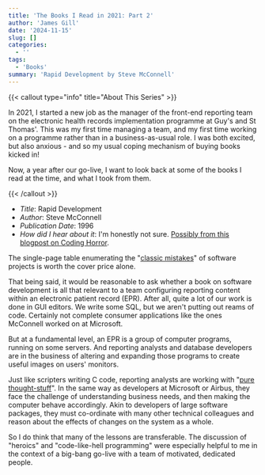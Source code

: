 ```yaml
---
title: 'The Books I Read in 2021: Part 2'
author: 'James Gill'
date: '2024-11-15'
slug: []
categories:
  - ''
tags:
  - 'Books'
summary: 'Rapid Development by Steve McConnell'
---
```


{{< callout type="info" title="About This Series" >}}
<p>In 2021, I started a new job as the manager of the front-end reporting team on the electronic health records implementation programme at Guy's and St Thomas'. This was my first time managing a team, and my first time working on a programme rather than in a business-as-usual role. I was both excited, but also anxious - and so my usual coping mechanism of buying books kicked in! </p>

<p>Now, a year after our go-live, I want to look back at some of the books I read at the time, and what I took from them. </p>
{{< /callout >}}

- *Title*: Rapid Development
- *Author*: Steve McConnell
- *Publication Date*: 1996
- *How did I hear about it*: I'm honestly not sure. [Possibly from this blogpost on Coding Horror](https://blog.codinghorror.com/escaping-from-gilligans-island/).

The single-page table enumerating the "[classic mistakes](https://www.cs.nmsu.edu/~jcook/posts/classic-se-mistakes-mcconnell/)" of software projects is worth the cover price alone.

That being said, it would be reasonable to ask whether a book on software development is all that relevant to a team configuring reporting content within an electronic patient record (EPR). After all, quite a lot of our work is done in GUI editors. We write some SQL, but we aren't putting out reams of code. Certainly not complete consumer applications like the ones McConnell worked on at Microsoft.

But at a fundamental level, an EPR is a group of computer programs, running on some servers. And reporting analysts and database developers are in the business of altering and expanding those programs to create useful images on users' monitors. 

Just like scripters writing C code, reporting analysts are working with "[pure thought-stuff](https://www.goodreads.com/quotes/69102-the-programmer-like-the-poet-works-only-slightly-removed-from)". In the same way as developers at Microsoft or Airbus, they face the challenge of understanding business needs, and then making the computer behave accordingly. Akin to developers of large software packages, they must co-ordinate with many other technical colleagues and reason about the effects of changes on the system as a whole.

So I do think that many of the lessons are transferable. The discussion of "heroics" and "code-like-hell programming" were especially helpful to me in the context of a big-bang go-live with a team of motivated, dedicated people. 